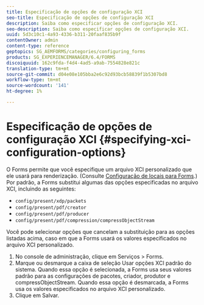 ```yaml
---
title: Especificação de opções de configuração XCI
seo-title: Especificação de opções de configuração XCI
description: Saiba como especificar opções de configuração XCI.
seo-description: Saiba como especificar opções de configuração XCI.
uuid: 5d3c10c1-4a93-4336-b311-20faaf835b9f
contentOwner: admin
content-type: reference
geptopics: SG_AEMFORMS/categories/configuring_forms
products: SG_EXPERIENCEMANAGER/6.4/FORMS
discoiquuid: 162c9fda-f4d4-4ad5-a9ab-7554828e821c
translation-type: tm+mt
source-git-commit: d04e08e105bba2e6c92d93bcb58839f1b5307bd8
workflow-type: tm+mt
source-wordcount: '141'
ht-degree: 1%

---
```



# Especificação de opções de configuração XCI {#specifying-xci-configuration-options}

O Forms permite que você especifique um arquivo XCI personalizado que ele usará para renderização. (Consulte [Configuração de locais para Forms](/help/forms/using/admin-help/configuring-locations-forms.md#configuring-locations-for-forms).) Por padrão, a Forms substitui algumas das opções especificadas no arquivo XCI, incluindo as seguintes:

* `config/present/xdp/packets`
* `config/present/pdf/creator`
* `config/present/pdf/producer`
* `config/present/pdf/compression/compressObjectStream`

Você pode selecionar opções que cancelam a substituição para as opções listadas acima, caso em que a Forms usará os valores especificados no arquivo XCI personalizado.

1. No console de administração, clique em Serviços > Forms.
1. Marque ou desmarque a caixa de seleção Usar opções XCI padrão do sistema. Quando essa opção é selecionada, a Forms usa seus valores padrão para as configurações de pacotes, criador, produtor e compressObjectStream. Quando essa opção é desmarcada, a Forms usa os valores especificados no arquivo XCI personalizado.
1. Clique em Salvar.

